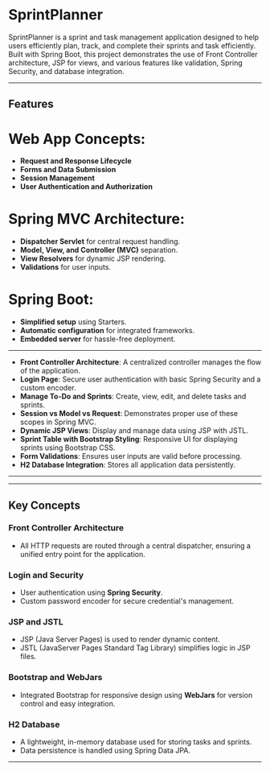 # SprintPlanner

SprintPlanner is a sprint and task management application designed to help users efficiently plan, track, and complete their sprints and task efficiently. Built with Spring Boot, this project demonstrates the use of Front Controller architecture, JSP for views, and various features like validation, Spring Security, and database integration.

---

## Features
# Web App Concepts:
- **Request and Response Lifecycle**
- **Forms and Data Submission**
- **Session Management**
- **User Authentication and Authorization**

# Spring MVC Architecture:
- **Dispatcher Servlet** for central request handling.
- **Model, View, and Controller (MVC)** separation.
- **View Resolvers** for dynamic JSP rendering.
- **Validations** for user inputs.

# Spring Boot:
- **Simplified setup** using Starters.
- **Automatic configuration** for integrated frameworks.
- **Embedded server** for hassle-free deployment.

---

- **Front Controller Architecture**: A centralized controller manages the flow of the application.
- **Login Page**: Secure user authentication with basic Spring Security and a custom encoder.
- **Manage To-Do and Sprints**: Create, view, edit, and delete tasks and sprints.
- **Session vs Model vs Request**: Demonstrates proper use of these scopes in Spring MVC.
- **Dynamic JSP Views**: Display and manage data using JSP with JSTL.
- **Sprint Table with Bootstrap Styling**: Responsive UI for displaying sprints using Bootstrap CSS.
- **Form Validations**: Ensures user inputs are valid before processing.
- **H2 Database Integration**: Stores all application data persistently.

---

---

## Key Concepts

### Front Controller Architecture
- All HTTP requests are routed through a central dispatcher, ensuring a unified entry point for the application.

### Login and Security
- User authentication using **Spring Security**.
- Custom password encoder for secure credential's management.

### JSP and JSTL
- JSP (Java Server Pages) is used to render dynamic content.
- JSTL (JavaServer Pages Standard Tag Library) simplifies logic in JSP files.

### Bootstrap and WebJars
- Integrated Bootstrap for responsive design using **WebJars** for version control and easy integration.

### H2 Database
- A lightweight, in-memory database used for storing tasks and sprints.
- Data persistence is handled using Spring Data JPA.

---




